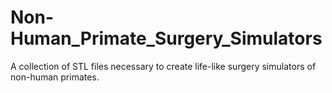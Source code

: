 # Non-Human_Primate_Surgery_Simulators
A collection of STL files necessary to create life-like surgery simulators of non-human primates.
